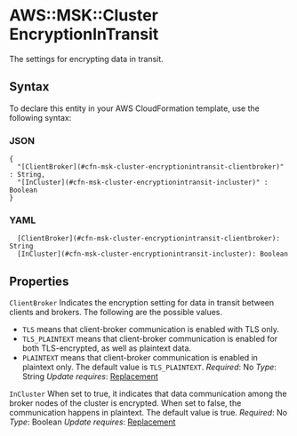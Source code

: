 # AWS::MSK::Cluster EncryptionInTransit<a name="aws-properties-msk-cluster-encryptionintransit"></a>

The settings for encrypting data in transit\.

## Syntax<a name="aws-properties-msk-cluster-encryptionintransit-syntax"></a>

To declare this entity in your AWS CloudFormation template, use the following syntax:

### JSON<a name="aws-properties-msk-cluster-encryptionintransit-syntax.json"></a>

```
{
  "[ClientBroker](#cfn-msk-cluster-encryptionintransit-clientbroker)" : String,
  "[InCluster](#cfn-msk-cluster-encryptionintransit-incluster)" : Boolean
}
```

### YAML<a name="aws-properties-msk-cluster-encryptionintransit-syntax.yaml"></a>

```
  [ClientBroker](#cfn-msk-cluster-encryptionintransit-clientbroker): String
  [InCluster](#cfn-msk-cluster-encryptionintransit-incluster): Boolean
```

## Properties<a name="aws-properties-msk-cluster-encryptionintransit-properties"></a>

`ClientBroker`  <a name="cfn-msk-cluster-encryptionintransit-clientbroker"></a>
Indicates the encryption setting for data in transit between clients and brokers\. The following are the possible values\.
+ `TLS` means that client\-broker communication is enabled with TLS only\.
+ `TLS_PLAINTEXT` means that client\-broker communication is enabled for both TLS\-encrypted, as well as plaintext data\.
+ `PLAINTEXT` means that client\-broker communication is enabled in plaintext only\.
The default value is `TLS_PLAINTEXT`\.
*Required*: No
*Type*: String
*Update requires*: [Replacement](https://docs.aws.amazon.com/AWSCloudFormation/latest/UserGuide/using-cfn-updating-stacks-update-behaviors.html#update-replacement)

`InCluster`  <a name="cfn-msk-cluster-encryptionintransit-incluster"></a>
When set to true, it indicates that data communication among the broker nodes of the cluster is encrypted\. When set to false, the communication happens in plaintext\. The default value is true\.
*Required*: No
*Type*: Boolean
*Update requires*: [Replacement](https://docs.aws.amazon.com/AWSCloudFormation/latest/UserGuide/using-cfn-updating-stacks-update-behaviors.html#update-replacement)
